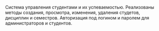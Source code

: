 Система управления студентами и их успеваемостью. Реализованы методы создания, просмотра, изменения, удаления студетов, дисциплин и семестров. Авторизация под логином и паролем для администраторов и студентов. 
